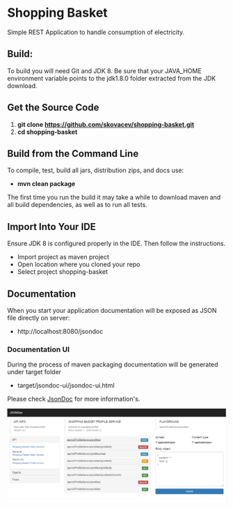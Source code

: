 # Shopping Basket
Simple REST Application to handle consumption of electricity.

## Build:

To build you will need Git and JDK 8. Be sure that your JAVA_HOME environment variable points to the jdk1.8.0 folder extracted from the JDK download.

## Get the Source Code
1. **git clone https://github.com/skovacev/shopping-basket.git**
2. **cd shopping-basket**

## Build from the Command Line
To compile, test, build all jars, distribution zips, and docs use:
*   **mvn clean package** 

The first time you run the build it may take a while to download maven and all build dependencies, as well as to run all tests.

## Import Into Your IDE
Ensure JDK 8 is configured properly in the IDE. Then follow the instructions.
*  Import project as maven project
*  Open location where you cloned your repo
*  Select project shopping-basket

## Documentation
When you start your application documentation will be exposed as JSON file directly on server:
*  http://localhost:8080/jsondoc


###  Documentation UI
During the process of maven packaging documentation will be generated under target folder
*  target/jsondoc-ui/jsondoc-ui.html

Please check [JsonDoc](http://jsondoc.org/index.html "JsonDoc") for more information's. 

![JsonDoc](jsondoc.PNG "JSONDoc") 
 